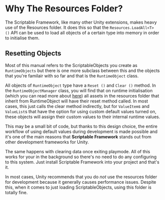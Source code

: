 # Why The Resources Folder?

The Scriptable Framework, like many other Unity extensions, makes heavy use of the Resources folder. It does this so that the `Resources.LoadAll<T> ()` API can be used to load all objects of a certain type into memory in order to initialise them. 

## Resetting Objects

Most of this manual refers to the ScriptableObjects you create as `RuntimeObjects` but there is one more subclass between this and the objects that you're familair with so far and that is the `RuntimeObject` class. 

All objects of `RuntimeObject` type have a `Reset ()` and `Clear ()` method. In the `RuntimeObjectManager` class, you will find that on runtime initialisation (which you can read more about [here](https://docs.unity3d.com/ScriptReference/RuntimeInitializeLoadType.html)) all assets in the resources folder that inherit from RuntimeObject will have their reset method called. In most cases, this just calls the clear method indirectly, but for `ValueItem`s and `ValueList`s that have the option for using custom default values turned on, these objects will assign their custom values to their internal runtime values.

This may be a small bit of code, but thanks to this design choice, the entire workflow of using default values during development is made possible and it's one of the main reasons that **Scriptable Framework** stands out from other development frameworks for Unity.

The same happens with clearing data once exiting playmode. All of this works for your in the background so there's no need to do any configuring to this system. Just install Scriptable Framework into your project and that's it.

In most cases, Unity recommends that you do *not* use the resources folder for development because it generally causes performance issues. Despite this, when it comes to just loading ScriptableObjects, using this folder is totally fine.
